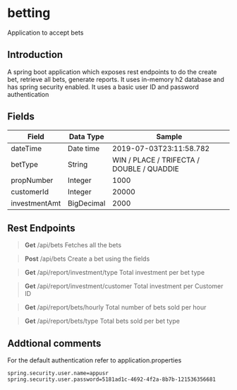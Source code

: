 # betting
Application to accept bets
## Introduction
A spring boot application which exposes rest endpoints to do the create bet, retrieve all bets, generate reports. It uses in-memory h2 database and has spring security enabled. It uses a basic user ID and password authentication
## Fields
Field | Data Type | Sample
------|-----------|-------
dateTime | Date time | 2019-07-03T23:11:58.782
betType | String | WIN / PLACE / TRIFECTA / DOUBLE / QUADDIE
propNumber | Integer | 1000
customerId | Integer | 20000
investmentAmt | BigDecimal | 2000 

## Rest Endpoints

> **Get** /api/bets
Fetches all the bets

> **Post** /api/bets 
Create a bet using the fields

> **Get** /api/report/investment/type
Total investment per bet type

> **Get** /api/report/investment/customer
Total investment per Customer ID

> **Get** /api/report/bets/hourly
Total number of bets sold per hour

> **Get** /api/report/bets/type
Total bets sold per bet type

## Addtional comments
For the default authentication refer to application.properties
```
spring.security.user.name=appusr
spring.security.user.password=5181ad1c-4692-4f2a-8b7b-121536356681
```
